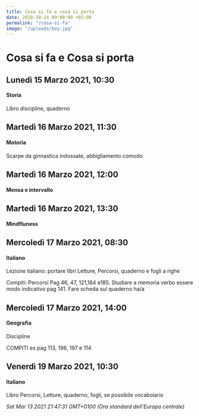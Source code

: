 ```yaml
---
title: Cosa si fa e cosa si porta
date: 2020-10-24 09:08:00 +02:00
permalink: "/cosa-si-fa"
image: "/uploads/boy.jpg"
---
```


# Cosa si fa e Cosa si porta
## Lunedì 15 Marzo 2021, 10:30
#### Storia
Libro discipline, quaderno  
## Martedì 16 Marzo 2021, 11:30
#### Motoria
Scarpe da ginnastica indossate, abbigliamento comodo  
## Martedì 16 Marzo 2021, 12:00
#### Mensa e intervallo
  
## Martedì 16 Marzo 2021, 13:30
#### Mindfluness
  
## Mercoledì 17 Marzo 2021, 08:30
#### Italiano
Lezione italiano: portare libri Letture, Percorsi, quaderno e fogli a righe  
  
Compiti: Percorsi Pag 46, 47, 121,184 e185. Studiare a memoria verbo essere modo indicativo pag 141. Fare scheda sul quaderno ha/a  
## Mercoledì 17 Marzo 2021, 14:00
#### Geografia
Discipline  
  
COMPITI es pag 113, 196, 197 e 114  
## Venerdì 19 Marzo 2021, 10:30
#### Italiano
Libro Percorsi, Letture, quaderno, fogli, se possibile vocabolario  

_Sat Mar 13 2021 21:47:31 GMT+0100 (Ora standard dell’Europa centrale)_